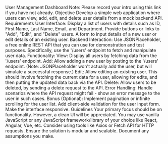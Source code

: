 User Management Dashboard
Note: Please record your intro using this link if you have not already. 
Objective
Develop a simple web application where users can view, add, edit, and delete user details from a mock backend API.
Requirements
User Interface:
Display a list of users with details such as ID, First Name, Last Name, Email, and Department.
Provide buttons or links to "Add", "Edit", and "Delete" users.
A form to input details of a new user or edit details of an existing user.
Backend Interaction:
Use JSONPlaceholder, a free online REST API that you can use for demonstration and test purposes.
Specifically, use the '/users' endpoint to fetch and manipulate user data.
Functionality:
View: Display all users by fetching data from the '/users' endpoint.
Add: Allow adding a new user by posting to the '/users' endpoint. (Note: JSONPlaceholder won't actually add the user, but will simulate a successful response.)
Edit: Allow editing an existing user. This should involve fetching the current data for a user, allowing for edits, and then putting the updated data back via the API.
Delete: Allow users to be deleted, by sending a delete request to the API.
Error Handling:
Handle scenarios where the API request might fail - show an error message to the user in such cases.
Bonus (Optional):
Implement pagination or infinite scrolling for the user list.
Add client-side validation for the user input form.
Make the interface responsive.
Guidelines
Your primary focus should be on functionality. However, a clean UI will be appreciated.
You may use vanilla JavaScript or any JavaScript framework/library of your choice like React, Angular, Vue, etc.
Consider using tools like Axios or Fetch API for HTTP requests.
Ensure the solution is modular and scalable.
Document any assumptions you make.
